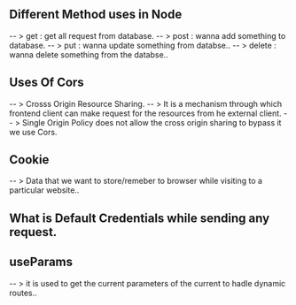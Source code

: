 ## Different Method uses in Node

-- > get : get all request from database.
-- > post : wanna add something to database.
-- > put : wanna update something from databse..
-- > delete : wanna delete something from the databse..


## Uses Of Cors
-- > Crosss Origin Resource Sharing.
-- > It is a mechanism through which frontend client can make request for the resources from he external client.
-- > Single Origin Policy does not allow the cross origin sharing to bypass it we use Cors.

## Cookie
-- > Data that we want to store/remeber to browser while visiting to a particular website..


## What is Default Credentials while sending any request.


## useParams
-- > it is used to get the current parameters of the current to hadle dynamic routes..